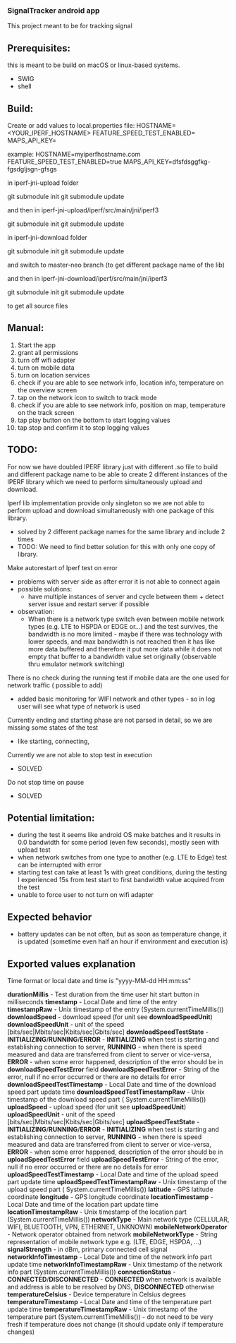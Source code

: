 ### SignalTracker android app

This project meant to be for tracking signal

## Prerequisites:

this is meant to be build on macOS or linux-based systems.

- SWIG
- shell


## Build:

Create or add values to local.properties file:
HOSTNAME=<YOUR_IPERF_HOSTNAME>
FEATURE_SPEED_TEST_ENABLED=<true OR false>
MAPS_API_KEY=<GOOGLE MAPS API KEY>

example:
HOSTNAME=myiperfhostname.com
FEATURE_SPEED_TEST_ENABLED=true
MAPS_API_KEY=dfsfdsggfkg-fgsdgljsgn-gfsgs

in iperf-jni-upload folder

git submodule init
git submodule update

and then in iperf-jni-upload/iperf/src/main/jni/iperf3

git submodule init
git submodule update

in iperf-jni-download folder

git submodule init
git submodule update

and switch to master-neo branch (to get different package name of the lib)

and then in iperf-jni-download/iperf/src/main/jni/iperf3

git submodule init
git submodule update

to get all source files

## Manual:

1. Start the app
2. grant all permissions
3. turn off wifi adapter
4. turn on mobile data
5. turn on location services
6. check if you are able to see network info, location info, temperature on the overview screen
7. tap on the network icon to switch to track mode
8. check if you are able to see network info, position on map, temperature on the track screen
9. tap play button on the bottom to start logging values
10. tap stop and confirm it to stop logging values


## TODO:

For now we have doubled IPERF library just with different .so file to build and different package 
name to be able to create 2 different instances of the IPERF library which we need to perform 
simultaneously upload and download.

Iperf lib implementation provide only singleton so we are not able to perform upload and download 
simultaneously with one package of this library. 
- solved by 2 different package names for the same library and include 2 times 
- TODO: We need to find better solution for this with only one copy of library.

Make autorestart of Iperf test on error

- problems with server side as after error it is not able to connect again
- possible solutions:
  - have multiple instances of server and cycle between them + detect server issue and restart
    server if possible
- observation:
  - When there is a network type switch even between mobile network types (e.g. LTE to HSPDA or EDGE
    or...) and the test survives, the bandwidth is no more limited - maybe if there was technology
    with lower
    speeds, and max bandwidth is not reached then it has like more data buffered and therefore it
    put more data
    while it does not empty that buffer to a bandwidth value set originally (observable thru
    emulator network
    switching)

There is no check during the running test if mobile data are the one used for network traffic (
possible to add)

- added basic monitoring for WIFI network and other types - so in log user will see what type of
  network is used

Currently ending and starting phase are not parsed in detail, so we are missing some states of the
test
- like starting, connecting,


Currently we are not able to stop test in execution
- SOLVED

Do not stop time on pause
- SOLVED


## Potential limitation:
- during the test it seems like android OS make batches and it results in 0.0 bandwidth for some 
period (even few seconds), mostly seen with upload test
- when network switches from one type to another (e.g. LTE to Edge) test can be interrupted with
  error
- starting test can take at least 1s with great conditions, during the testing I experienced 
15s from test start to first bandwidth value acquired from the test
- unable to force user to not turn on wifi adapter

## Expected behavior

- battery updates can be not often, but as soon as temperature change, it is updated (sometime even
  half an hour if environment and execution is)

## Exported values explanation

Time format or local date and time is "yyyy-MM-dd HH:mm:ss"

**durationMillis** - Test duration from the time user hit start button in milliseconds
**timestamp** - Local Date and time of the entry  
**timestampRaw** - Unix timestamp of the entry (System.currentTimeMillis())
**downloadSpeed** - download speed (for unit see **downloadSpeedUnit**)
**downloadSpeedUnit** - unit of the speed [bits/sec|Mbits/sec|Kbits/sec|Gbits/sec]
**downloadSpeedTestState** - **INITIALIZING**/**RUNNING**/**ERROR** - **INITIALIZING** when test is
starting and establishing connection to server, **RUNNING** - when there is speed measured and data
are transferred from client to server or vice-versa, **ERROR** - when some error happened,
description of the error should be in **downloadSpeedTestError** field
**downloadSpeedTestError** - String of the error, null if no error occurred or there are no details
for error
**downloadSpeedTestTimestamp** - Local Date and time of the download speed part update time
**downloadSpeedTestTimestampRaw** - Unix timestamp of the download speed part (
System.currentTimeMillis())
**uploadSpeed** - upload speed (for unit see **uploadSpeedUnit**)
**uploadSpeedUnit** - unit of the speed [bits/sec|Mbits/sec|Kbits/sec|Gbits/sec]
**uploadSpeedTestState** - **INITIALIZING**/**RUNNING**/**ERROR** - **INITIALIZING** when test is
starting and establishing connection to server, **RUNNING** - when there is speed measured and data
are transferred from client to server or vice-versa, **ERROR** - when some error happened,
description of the error should be in **uploadSpeedTestError** field
**uploadSpeedTestError** - String of the error, null if no error occurred or there are no details
for error
**uploadSpeedTestTimestamp** - Local Date and time of the upload speed part update time
**uploadSpeedTestTimestampRaw** - Unix timestamp of the upload speed part (
System.currentTimeMillis())
**latitude** - GPS latitude coordinate
**longitude** - GPS longitude coordinate
**locationTimestamp** - Local Date and time of the location part update time
**locationTimestampRaw** - Unix timestamp of the location part (System.currentTimeMillis())
**networkType** - Main network type (CELLULAR, WIFI, BLUETOOTH, VPN, ETHERNET, UNKNOWN)
**mobileNetworkOperator** - Network operator obtained from network
**mobileNetworkType** - String representation of mobile network type e.g. (LTE, EDGE, HSPDA, ...)
**signalStrength** - in dBm, primary connected cell signal
**networkInfoTimestamp** - Local Date and time of the network info part update time
**networkInfoTimestampRaw** - Unix timestamp of the network info part (System.currentTimeMillis())
**connectionStatus** - **CONNECTED**/**DISCONNECTED** - **CONNECTED** when network is available and
address is able to be resolved by DNS, **DISCONNECTED** otherwise
**temperatureCelsius** - Device temperature in Celsius degrees
**temperatureTimestamp** - Local Date and time of the temperature part update time
**temperatureTimestampRaw** - Unix timestamp of the temperature part (System.currentTimeMillis()) -
do not need to be very fresh if temperature does not change (it should update only if temperature
changes)
